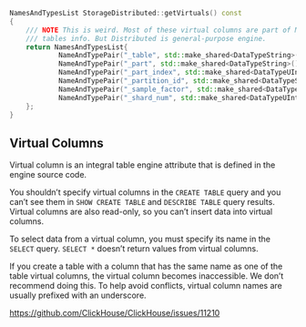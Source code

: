 ```c++
NamesAndTypesList StorageDistributed::getVirtuals() const
{
    /// NOTE This is weird. Most of these virtual columns are part of MergeTree
    /// tables info. But Distributed is general-purpose engine.
    return NamesAndTypesList{
            NameAndTypePair("_table", std::make_shared<DataTypeString>()),
            NameAndTypePair("_part", std::make_shared<DataTypeString>()),
            NameAndTypePair("_part_index", std::make_shared<DataTypeUInt64>()),
            NameAndTypePair("_partition_id", std::make_shared<DataTypeString>()),
            NameAndTypePair("_sample_factor", std::make_shared<DataTypeFloat64>()),
            NameAndTypePair("_shard_num", std::make_shared<DataTypeUInt32>()),
    };
}
```





## Virtual Columns[ ](https://clickhouse.tech/docs/en/engines/table-engines/#table_engines-virtual_columns)

Virtual column is an integral table engine attribute that is defined in the engine source code.

You shouldn’t specify virtual columns in the `CREATE TABLE` query and you can’t see them in `SHOW CREATE TABLE` and `DESCRIBE TABLE` query results. Virtual columns are also read-only, so you can’t insert data into virtual columns.

To select data from a virtual column, you must specify its name in the `SELECT` query. `SELECT *` doesn’t return values from virtual columns.

If you create a table with a column that has the same name as one of the table virtual columns, the virtual column becomes inaccessible. We don’t recommend doing this. To help avoid conflicts, virtual column names are usually prefixed with an underscore.







https://github.com/ClickHouse/ClickHouse/issues/11210
